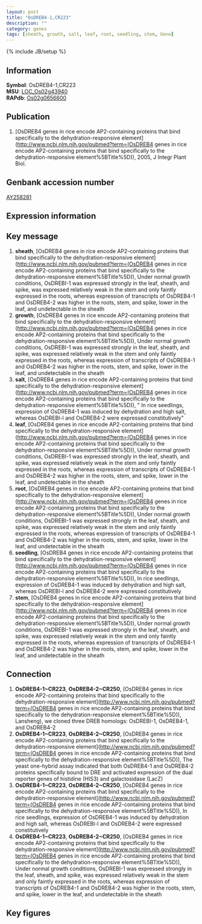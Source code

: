 ```yaml
---
layout: post
title: "OsDREB4-1,CR223"
description: ""
category: genes
tags: [sheath, growth, salt, leaf, root, seedling, stem, Gene]
---
```

{% include JB/setup %}

## Information
__Symbol__: OsDREB4-1,CR223  
__MSU__: [LOC_Os02g43940](http://rice.plantbiology.msu.edu/cgi-bin/ORF_infopage.cgi?orf=LOC_Os02g43940)  
__RAPdb__: [Os02g0656600](http://rapdb.dna.affrc.go.jp/viewer/gbrowse_details/irgsp1?name=Os02g0656600)  

## Publication
1. [OsDREB4 genes in rice encode AP2-containing proteins that bind specifically to the dehydration-responsive element](http://www.ncbi.nlm.nih.gov/pubmed?term=(OsDREB4 genes in rice encode AP2-containing proteins that bind specifically to the dehydration-responsive element%5BTitle%5D)), 2005, J Integr Plant Biol.

## Genbank accession number
[AY258281](http://www.ncbi.nlm.nih.gov/nuccore/AY258281)

## Expression information

## Key message
1. __sheath__, [OsDREB4 genes in rice encode AP2-containing proteins that bind specifically to the dehydration-responsive element](http://www.ncbi.nlm.nih.gov/pubmed?term=(OsDREB4 genes in rice encode AP2-containing proteins that bind specifically to the dehydration-responsive element%5BTitle%5D)),  Under normal growth conditions, OsDREBI-1 was expressed strongly in the leaf, sheath, and spike, was expressed relatively weak in the stem and only faintly expressed in the roots, whereas expression of transcripts of OsDREB4-1 and OsDREB4-2 was higher in the roots, stem, and spike, lower in the leaf, and undetectable in the sheath
2. __growth__, [OsDREB4 genes in rice encode AP2-containing proteins that bind specifically to the dehydration-responsive element](http://www.ncbi.nlm.nih.gov/pubmed?term=(OsDREB4 genes in rice encode AP2-containing proteins that bind specifically to the dehydration-responsive element%5BTitle%5D)),  Under normal growth conditions, OsDREBI-1 was expressed strongly in the leaf, sheath, and spike, was expressed relatively weak in the stem and only faintly expressed in the roots, whereas expression of transcripts of OsDREB4-1 and OsDREB4-2 was higher in the roots, stem, and spike, lower in the leaf, and undetectable in the sheath
3. __salt__, [OsDREB4 genes in rice encode AP2-containing proteins that bind specifically to the dehydration-responsive element](http://www.ncbi.nlm.nih.gov/pubmed?term=(OsDREB4 genes in rice encode AP2-containing proteins that bind specifically to the dehydration-responsive element%5BTitle%5D)), " In rice seedlings, expression of OsDREB4-1 was induced by dehydration and high salt, whereas OsDREBl-l and OsDREB4-2 were expressed constitutively"
4. __leaf__, [OsDREB4 genes in rice encode AP2-containing proteins that bind specifically to the dehydration-responsive element](http://www.ncbi.nlm.nih.gov/pubmed?term=(OsDREB4 genes in rice encode AP2-containing proteins that bind specifically to the dehydration-responsive element%5BTitle%5D)),  Under normal growth conditions, OsDREBI-1 was expressed strongly in the leaf, sheath, and spike, was expressed relatively weak in the stem and only faintly expressed in the roots, whereas expression of transcripts of OsDREB4-1 and OsDREB4-2 was higher in the roots, stem, and spike, lower in the leaf, and undetectable in the sheath
5. __root__, [OsDREB4 genes in rice encode AP2-containing proteins that bind specifically to the dehydration-responsive element](http://www.ncbi.nlm.nih.gov/pubmed?term=(OsDREB4 genes in rice encode AP2-containing proteins that bind specifically to the dehydration-responsive element%5BTitle%5D)),  Under normal growth conditions, OsDREBI-1 was expressed strongly in the leaf, sheath, and spike, was expressed relatively weak in the stem and only faintly expressed in the roots, whereas expression of transcripts of OsDREB4-1 and OsDREB4-2 was higher in the roots, stem, and spike, lower in the leaf, and undetectable in the sheath
6. __seedling__, [OsDREB4 genes in rice encode AP2-containing proteins that bind specifically to the dehydration-responsive element](http://www.ncbi.nlm.nih.gov/pubmed?term=(OsDREB4 genes in rice encode AP2-containing proteins that bind specifically to the dehydration-responsive element%5BTitle%5D)),  In rice seedlings, expression of OsDREB4-1 was induced by dehydration and high salt, whereas OsDREBl-l and OsDREB4-2 were expressed constitutively
7. __stem__, [OsDREB4 genes in rice encode AP2-containing proteins that bind specifically to the dehydration-responsive element](http://www.ncbi.nlm.nih.gov/pubmed?term=(OsDREB4 genes in rice encode AP2-containing proteins that bind specifically to the dehydration-responsive element%5BTitle%5D)),  Under normal growth conditions, OsDREBI-1 was expressed strongly in the leaf, sheath, and spike, was expressed relatively weak in the stem and only faintly expressed in the roots, whereas expression of transcripts of OsDREB4-1 and OsDREB4-2 was higher in the roots, stem, and spike, lower in the leaf, and undetectable in the sheath

## Connection
1. __OsDREB4-1~CR223__, __OsDREB4-2~CR250__, [OsDREB4 genes in rice encode AP2-containing proteins that bind specifically to the dehydration-responsive element](http://www.ncbi.nlm.nih.gov/pubmed?term=(OsDREB4 genes in rice encode AP2-containing proteins that bind specifically to the dehydration-responsive element%5BTitle%5D)),  Lansheng), we cloned three DREB homologs: OsDREBI-1, OsDREB4-1, and OsDREB4-2
2. __OsDREB4-1~CR223__, __OsDREB4-2~CR250__, [OsDREB4 genes in rice encode AP2-containing proteins that bind specifically to the dehydration-responsive element](http://www.ncbi.nlm.nih.gov/pubmed?term=(OsDREB4 genes in rice encode AP2-containing proteins that bind specifically to the dehydration-responsive element%5BTitle%5D)),  The yeast one-hybrid assay indicated that both OsDREB4-1 and OsDREB4-2 proteins specifically bound to DRE and activated expression of the dual reporter genes of histidine (HIS3) and galactosidase (LacZ)
3. __OsDREB4-1~CR223__, __OsDREB4-2~CR250__, [OsDREB4 genes in rice encode AP2-containing proteins that bind specifically to the dehydration-responsive element](http://www.ncbi.nlm.nih.gov/pubmed?term=(OsDREB4 genes in rice encode AP2-containing proteins that bind specifically to the dehydration-responsive element%5BTitle%5D)),  In rice seedlings, expression of OsDREB4-1 was induced by dehydration and high salt, whereas OsDREBl-l and OsDREB4-2 were expressed constitutively
4. __OsDREB4-1~CR223__, __OsDREB4-2~CR250__, [OsDREB4 genes in rice encode AP2-containing proteins that bind specifically to the dehydration-responsive element](http://www.ncbi.nlm.nih.gov/pubmed?term=(OsDREB4 genes in rice encode AP2-containing proteins that bind specifically to the dehydration-responsive element%5BTitle%5D)),  Under normal growth conditions, OsDREBI-1 was expressed strongly in the leaf, sheath, and spike, was expressed relatively weak in the stem and only faintly expressed in the roots, whereas expression of transcripts of OsDREB4-1 and OsDREB4-2 was higher in the roots, stem, and spike, lower in the leaf, and undetectable in the sheath

## Key figures


